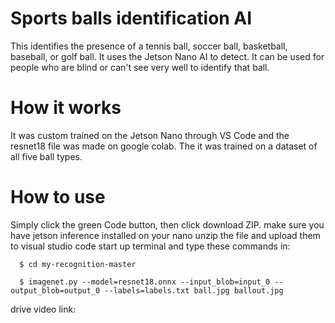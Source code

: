 # Sports balls identification AI
This identifies the presence of a tennis ball, soccer ball, basketball, baseball, or golf ball. It uses the Jetson Nano AI to detect. It can be used for people who are blind or can't see very well to identify that ball.

# How it works
It was custom trained on the Jetson Nano through VS Code and the resnet18 file was made on google colab. The it was trained on a dataset of all five ball types.

# How to use
Simply click the green Code button, then click download ZIP.
make sure you have jetson inference installed on your nano
unzip the file and upload them to visual studio code
start up terminal and type these commands in:
```
  $ cd my-recognition-master
```
```
  $ imagenet.py --model=resnet18.onnx --input_blob=input_0 --output_blob=output_0 --labels=labels.txt ball.jpg ballout.jpg
```
drive video link:
  
